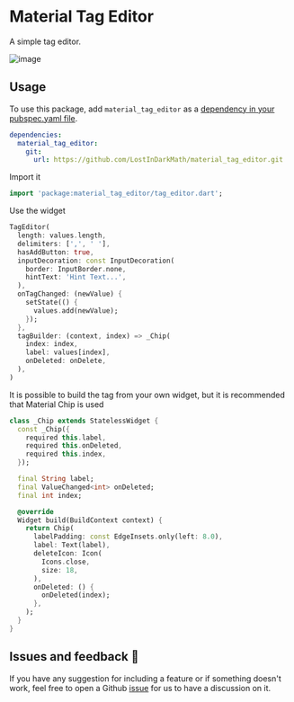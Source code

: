 # Material Tag Editor
A simple tag editor.

![image](https://user-images.githubusercontent.com/18391546/82047483-dc8f0f00-96ed-11ea-8a91-7eaa64e2358b.gif)

## Usage

To use this package, add `material_tag_editor` as a [dependency in your pubspec.yaml file](https://flutter.io/platform-plugins/).
```yaml
dependencies:
  material_tag_editor:
    git:
      url: https://github.com/LostInDarkMath/material_tag_editor.git
```

Import it

```dart
import 'package:material_tag_editor/tag_editor.dart';
```

Use the widget

```dart
TagEditor(
  length: values.length,
  delimiters: [',', ' '],
  hasAddButton: true,
  inputDecoration: const InputDecoration(
    border: InputBorder.none,
    hintText: 'Hint Text...',
  ),
  onTagChanged: (newValue) {
    setState(() {
      values.add(newValue);
    });
  },
  tagBuilder: (context, index) => _Chip(
    index: index,
    label: values[index],
    onDeleted: onDelete,
  ),
)
```

It is possible to build the tag from your own widget, but it is recommended that Material Chip is used

```dart
class _Chip extends StatelessWidget {
  const _Chip({
    required this.label,
    required this.onDeleted,
    required this.index,
  });

  final String label;
  final ValueChanged<int> onDeleted;
  final int index;

  @override
  Widget build(BuildContext context) {
    return Chip(
      labelPadding: const EdgeInsets.only(left: 8.0),
      label: Text(label),
      deleteIcon: Icon(
        Icons.close,
        size: 18,
      ),
      onDeleted: () {
        onDeleted(index);
      },
    );
  }
}
```

## Issues and feedback 💭

If you have any suggestion for including a feature or if something doesn't work, feel free to open a Github [issue](https://github.com/LostInDarkMath/material_tag_editor/issues) for us to have a discussion on it.
